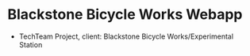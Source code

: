 # Blackstone Bicycle Works Webapp

* TechTeam Project, client: Blackstone Bicycle Works/Experimental Station


